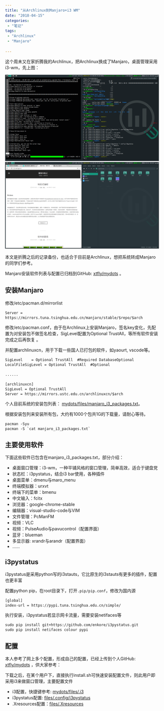 ```yaml
---
title: "从Archlinux到Manjaro+i3 WM"
date: "2018-04-15"
categories:
 - "笔记"
tags:
 - "Archlinux"
 - "Manjaro"

---
```


这个周未又在家折腾我的Archlinux，把Archlinux换成了Manjaro，桌面管理采用i3-wm，先上图：

![](/images/screenshot/manjaro/1.png)
![](/images/screenshot/manjaro/2.png)

<!--more-->

本文是折腾之后的记录备份，也适合于目前是Archlinux，想把系统转成Manjaro的同学们参考。

Manjaro安装软件列表与配置已归档到GitHub: [xtfly/mydots](https://github.com/xtfly/mydots) 。

## 安装Manjaro

修改/etc/pacman.d/mirrorlist 

```
Server = https://mirrors.tuna.tsinghua.edu.cn/manjaro/stable/$repo/$arch
```

修改/etc/pacman.conf，由于在Archlinux上安装Manjaro，签名key变化，先配置为对安装包不做签名检查，SigLevel配置为Optional TrustAll，等所有软件安装完成之后再恢复 。

并配置archlinuxcn，用于下载一些国人已打包的软件，如yaourt, vscode等。

```
SigLevel    = Optional TrustAll  #Required DatabaseOptional
LocalFileSigLevel = Optional TrustAll  #Optional

......

[archlinuxcn]  
SigLevel = Optional TrustAll  
Server = https://mirrors.ustc.edu.cn/archlinuxcn/$arch  
```

个人目前系统的安装包列表： [mydots/files/manjaro_i3_packages.txt](https://github.com/xtfly/mydots/blob/master/manjaro_i3_packages.txt)。

根据安装包列来安装所有包，大约有1000个包共1G的下载量，请耐心等待。

```
pacman -Syu
pacman -S `cat manjaro_i3_packages.txt` 
```

## 主要使用软件

下面这些软件已包含在manjaro_i3_packages.txt，部分介绍：

 - 桌面窗口管理：i3-wm，一种平铺风格的窗口管理，简单高效，适合于键盘党
 - 状态栏：i3pystatus，结合i3 bar使用，各种插件
 - 桌面菜单：dmenu与maro_menu
 - 终端模拟器：urxvt
 - 终端下的菜单：bmenu
 - 中文输入：fcitx
 - 浏览器：google-chrome-stable
 - 编辑器：visual-studio-code与VIM
 - 文件管理：PcManFM
 - 视频：VLC
 - 视频：PulseAudio与pavucontrol（配置界面）
 - 蓝牙：blueman
 - 多显示器: xrandr与arandr（配置界面）
 - ......

## i3pystatus

i3pystatus是采用python写的i3stauts，它比原生的i3stauts有更多的插件，配置也更丰富

配置python pip，在root目录下，打开`.pip/pip.conf`，修改为国内源

```
[global]
index-url = https://pypi.tuna.tsinghua.edu.cn/simple/ 
```

执行安装，i3pystatus若显示网卡流量，需要安装netifaces等

```
sudo pip install git+https://github.com/enkore/i3pystatus.git
sudo pip install netifaces colour pypi
```

## 配置

本人参考了网上多个配置，形成自己的配置，已经上传到个人GitHub: [xtfly/mydots](https://github.com/xtfly/mydots) ，供大家参考：

下载之后，在某个用户下，直接执行install.sh可快速安装配置文件，则此用户即采用i3来做窗口管理，主要配置文件 

 - i3配置，快捷键参考: [mydots/files/.i3](https://github.com/xtfly/mydots/blob/master/files/.i3/config)
 - i3pystatus配置: [files/.config/i3pystatus](https://github.com/xtfly/mydots/blob/master/files/.config/i3pystatus/config.py)
 - .Xresources配置：[files/.Xresources](https://github.com/xtfly/mydots/blob/master/files/.Xresources)

